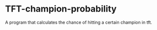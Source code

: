 # TFT-champion-probability
A program that calculates the chance of hitting a certain champion in tft.

